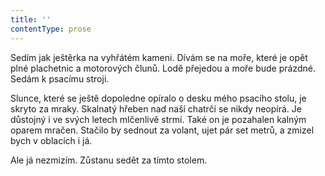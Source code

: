 ```yaml
---
title: ''
contentType: prose
---
```


Sedím jak ještěrka na vyhřátém kameni. Dívám se na moře, které je opět plné plachetnic a motorových člunů. Lodě přejedou a moře bude prázdné. Sedám k psacímu stroji.

Slunce, které se ještě dopoledne opíralo o desku mého psacího stolu, je skryto za mraky. Skalnatý hřeben nad naší chatrčí se nikdy neopírá. Je důstojný i ve svých letech mlčenlivě strmí. Také on je pozahalen kalným oparem mračen. Stačilo by sednout za volant, ujet pár set metrů, a zmizel bych v oblacích i já.

Ale já nezmizím. Zůstanu sedět za tímto stolem.
